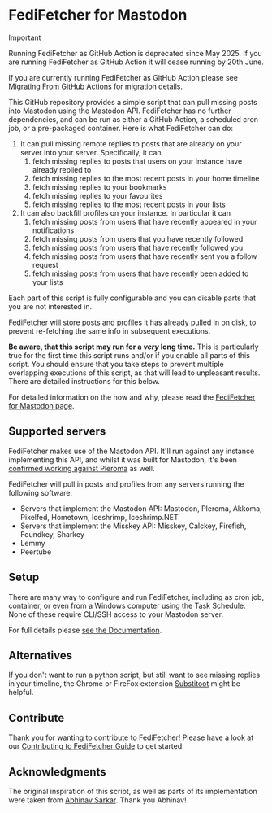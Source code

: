 # FediFetcher for Mastodon

> [!IMPORTANT]  
> Running FediFetcher as GitHub Action is deprecated since May 2025. If you are running FediFetcher as GitHub Action it will cease running by 20th June.
>
> If you are currently running FediFetcher as GitHub Action please see [Migrating From GitHub Actions](https://github.com/nanos/FediFetcher/wiki/Migrating-From-GitHub-Actions) for migration details.

This GitHub repository provides a simple script that can pull missing posts into Mastodon using the Mastodon API. FediFetcher has no further dependencies, and can be run as either a GitHub Action, a scheduled cron job, or a pre-packaged container. Here is what FediFetcher can do:

1. It can pull missing remote replies to posts that are already on your server into your server. Specifically,
   it can
   1. fetch missing replies to posts that users on your instance have already replied to
   2. fetch missing replies to the most recent posts in your home timeline
   3. fetch missing replies to your bookmarks
   4. fetch missing replies to your favourites
   5. fetch missing replies to the most recent posts in your lists
2. It can also backfill profiles on your instance. In particular it can
   1. fetch missing posts from users that have recently appeared in your notifications
   2. fetch missing posts from users that you have recently followed
   3. fetch missing posts from users that have recently followed you
   4. fetch missing posts from users that have recently sent you a follow request
   5. fetch missing posts from users that have recently been added to your lists

Each part of this script is fully configurable and you can disable parts that you are not interested in.

FediFetcher will store posts and profiles it has already pulled in on disk, to prevent re-fetching the same
info in subsequent executions.

**Be aware, that this script may run for a _very_ long time.** This is particularly true for the first time
this script runs and/or if you enable all parts of this script. You should ensure that you take steps to
prevent multiple overlapping executions of this script, as that will lead to unpleasant results. There are
detailed instructions for this below.

For detailed information on the how and why, please read the
[FediFetcher for Mastodon page](https://blog.thms.uk/fedifetcher?utm_source=github).

## Supported servers

FediFetcher makes use of the Mastodon API. It'll run against any instance implementing this API, and whilst it
was built for Mastodon, it's been
[confirmed working against Pleroma](https://fed.xnor.in/objects/6bd47928-704a-4cb8-82d6-87471d1b632f) as well.

FediFetcher will pull in posts and profiles from any servers running the following software:

- Servers that implement the Mastodon API: Mastodon, Pleroma, Akkoma, Pixelfed, Hometown, Iceshrimp,
  Iceshrimp.NET
- Servers that implement the Misskey API: Misskey, Calckey, Firefish, Foundkey, Sharkey
- Lemmy
- Peertube

## Setup

There are many way to configure and run FediFetcher, including as cron job, container, or even from a Windows computer using the Task Schedule. None of these require CLI/SSH access to your Mastodon server.

For full details please [see the Documentation](https://github.com/nanos/FediFetcher/wiki).

## Alternatives

If you don't want to run a python script, but still want to see missing replies in your timeline, the Chrome
or FireFox extension [Substitoot](https://substitoot.kludge.guru) might be helpful.

## Contribute

Thank you for wanting to contribute to FediFetcher! Please have a look at our
[Contributing to FediFetcher Guide](https://github.com/nanos/FediFetcher/wiki/Contribute-To-FediFetcher) to
get started.

## Acknowledgments

The original inspiration of this script, as well as parts of its implementation were taken from
[Abhinav Sarkar](https://notes.abhinavsarkar.net/2023/mastodon-context). Thank you Abhinav!
